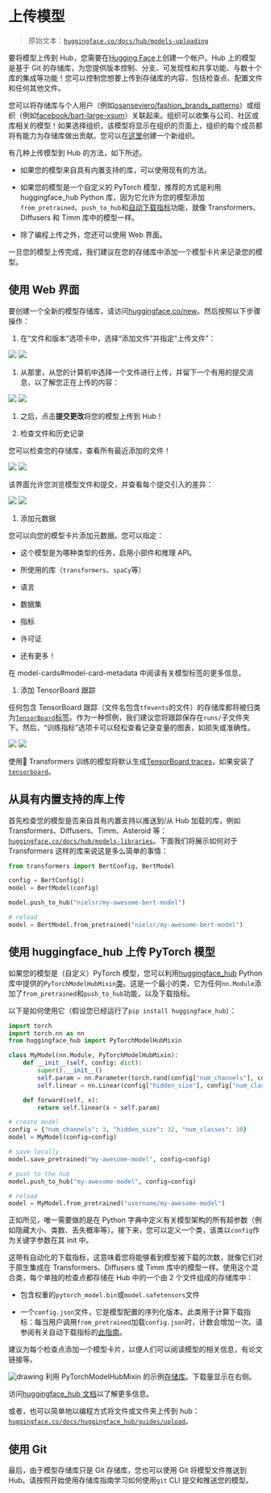 # 上传模型

> 原始文本：[`huggingface.co/docs/hub/models-uploading`](https://huggingface.co/docs/hub/models-uploading)

要将模型上传到 Hub，您需要在[Hugging Face](https://huggingface.co/join)上创建一个帐户。Hub 上的模型是基于 Git 的存储库，为您提供版本控制、分支、可发现性和共享功能、与数十个库的集成等功能！您可以控制您想要上传到存储库的内容，包括检查点、配置文件和任何其他文件。

您可以将存储库与个人用户（例如[osanseviero/fashion_brands_patterns](https://huggingface.co/osanseviero/fashion_brands_patterns)）或组织（例如[facebook/bart-large-xsum](https://huggingface.co/facebook/bart-large-xsum)）关联起来。组织可以收集与公司、社区或库相关的模型！如果选择组织，该模型将显示在组织的页面上，组织的每个成员都将有能力为存储库做出贡献。您可以在[这里](https://huggingface.co/organizations/new)创建一个新组织。

有几种上传模型到 Hub 的方法，如下所述。

+   如果您的模型来自具有内置支持的库，可以使用现有的方法。

+   如果您的模型是一个自定义的 PyTorch 模型，推荐的方式是利用 huggingface_hub Python 库，因为它允许为您的模型添加`from_pretrained`、`push_to_hub`和[自动下载指标](https://huggingface.co/docs/hub/models-download-stats)功能，就像 Transformers、Diffusers 和 Timm 库中的模型一样。

+   除了编程上传之外，您还可以使用 Web 界面。

一旦您的模型上传完成，我们建议在您的存储库中添加一个模型卡片来记录您的模型。

## 使用 Web 界面

要创建一个全新的模型存储库，请访问[huggingface.co/new](http://huggingface.co/new)。然后按照以下步骤操作：

1.  在“文件和版本”选项卡中，选择“添加文件”并指定“上传文件”：

![](img/05d067eff6f48559fd7637532aade95a.png) ![](img/104f4d60f50bf58e45566d4dec230f67.png)

1.  从那里，从您的计算机中选择一个文件进行上传，并留下一个有用的提交消息，以了解您正在上传的内容：

![](img/a505988ee5f759007b67b08ac7401ac7.png) ![](img/a1cabff5b3ec730a356110dc307723d9.png)

1.  之后，点击**提交更改**将您的模型上传到 Hub！

1.  检查文件和历史记录

您可以检查您的存储库，查看所有最近添加的文件！

![](img/9953cf6a131114707f2d2eedafedb1a9.png) ![](img/8ad3b293db30a82c311663ee674a55ce.png)

该界面允许您浏览模型文件和提交，并查看每个提交引入的差异：

![](img/a7fa82b615cd013f4ac87f5da7165a86.png) ![](img/1d621a105d21b0df6db4627d4778aa28.png)

1.  添加元数据

您可以向您的模型卡片添加元数据。您可以指定：

+   这个模型是为哪种类型的任务，启用小部件和推理 API。

+   所使用的库（`transformers`、`spaCy`等）

+   语言

+   数据集

+   指标

+   许可证

+   还有更多！

在 model-cards#model-card-metadata 中阅读有关模型标签的更多信息。

1.  添加 TensorBoard 跟踪

任何包含 TensorBoard 跟踪（文件名包含`tfevents`的文件）的存储库都将被归类为[`TensorBoard`标签](https://huggingface.co/models?filter=tensorboard)。作为一种惯例，我们建议您将跟踪保存在`runs/`子文件夹下。然后，“训练指标”选项卡可以轻松查看记录变量的图表，如损失或准确性。

![](img/66e799c113febddf3a1a51b7236afec6.png) ![](img/bb1f38ca6cca241c3b6e031003265435.png)

使用🤗 Transformers 训练的模型将默认生成[TensorBoard traces](https://huggingface.co/docs/transformers/main_classes/callback#transformers.integrations.TensorBoardCallback)，如果安装了[`tensorboard`](https://pypi.org/project/tensorboard/)。

## 从具有内置支持的库上传

首先检查您的模型是否来自具有内置支持以推送到/从 Hub 加载的库，例如 Transformers、Diffusers、Timm、Asteroid 等：[`huggingface.co/docs/hub/models-libraries`](https://huggingface.co/docs/hub/models-libraries)。下面我们将展示如何对于 Transformers 这样的库来说这是多么简单的事情：

```py
from transformers import BertConfig, BertModel

config = BertConfig()
model = BertModel(config)

model.push_to_hub("nielsr/my-awesome-bert-model")

# reload
model = BertModel.from_pretrained("nielsr/my-awesome-bert-model")
```

## 使用 huggingface_hub 上传 PyTorch 模型

如果您的模型是（自定义）PyTorch 模型，您可以利用[huggingface_hub](https://github.com/huggingface/huggingface_hub) Python 库中提供的`PyTorchModelHubMixin`[类](https://huggingface.co/docs/huggingface_hub/package_reference/mixins#huggingface_hub.PyTorchModelHubMixin)。这是一个最小的类，它为任何`nn.Module`添加了`from_pretrained`和`push_to_hub`功能，以及下载指标。

以下是如何使用它（假设您已经运行了`pip install huggingface_hub`）：

```py
import torch
import torch.nn as nn
from huggingface_hub import PyTorchModelHubMixin

class MyModel(nn.Module, PyTorchModelHubMixin):
    def __init__(self, config: dict):
        super().__init__()
        self.param = nn.Parameter(torch.rand(config["num_channels"], config["hidden_size"]))
        self.linear = nn.Linear(config["hidden_size"], config["num_classes"])

    def forward(self, x):
        return self.linear(x + self.param)

# create model
config = {"num_channels": 3, "hidden_size": 32, "num_classes": 10}
model = MyModel(config=config)

# save locally
model.save_pretrained("my-awesome-model", config=config)

# push to the hub
model.push_to_hub("my-awesome-model", config=config)

# reload
model = MyModel.from_pretrained("username/my-awesome-model")
```

正如所见，唯一需要做的是在 Python 字典中定义有关模型架构的所有超参数（例如隐藏大小、类数、丢失概率等）。接下来，您可以定义一个类，该类以`config`作为关键字参数在其 init 中。

这带有自动化的下载指标，这意味着您将能够看到模型被下载的次数，就像它们对于原生集成在 Transformers、Diffusers 或 Timm 库中的模型一样。使用这个混合类，每个单独的检查点都存储在 Hub 中的一个由 2 个文件组成的存储库中：

+   包含权重的`pytorch_model.bin`或`model.safetensors`文件

+   一个`config.json`文件，它是模型配置的序列化版本。此类用于计算下载指标：每当用户调用`from_pretrained`加载`config.json`时，计数会增加一次。请参阅有关自动下载指标的[此指南](https://huggingface.co/docs/hub/models-download-stats)。

建议为每个检查点添加一个模型卡片，以便人们可以阅读模型的相关信息，有论文链接等。

![drawing](img/e398470724042db1452c69cf76e5f06e.png) 利用 PyTorchModelHubMixin 的示例[存储库](https://huggingface.co/LiheYoung/depth_anything_vitl14)。下载量显示在右侧。

访问[huggingface_hub 文档](https://huggingface.co/docs/huggingface_hub/guides/integrations)以了解更多信息。

或者，也可以简单地以编程方式将文件或文件夹上传到 hub：[`huggingface.co/docs/huggingface_hub/guides/upload`](https://huggingface.co/docs/huggingface_hub/guides/upload)。

## 使用 Git

最后，由于模型存储库只是 Git 存储库，您也可以使用 Git 将模型文件推送到 Hub。请按照开始使用存储库指南学习如何使用`git` CLI 提交和推送您的模型。
